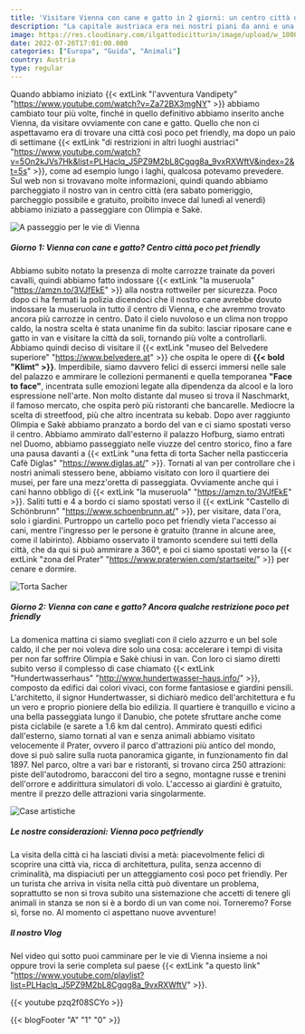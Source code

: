 ```yaml
---
title: 'Visitare Vienna con cane e gatto in 2 giorni: un centro città decisamente poco pet friendly' 
description: "La capitale austriaca era nei nostri piani da anni e una visita era d'obbligo nel magico tour Vandipety."
image: https://res.cloudinary.com/ilgattodicitturin/image/upload/w_1000/f_auto,q_auto:eco/v1688993522/vienna-cane-gatto_oztcdn.jpg
date: 2022-07-26T17:01:00.000
categories: ["Europa", "Guida", "Animali"]
country: Austria
type: regular
---
```


Quando abbiamo iniziato {{< extLink "l'avventura Vandipety" "https://www.youtube.com/watch?v=Za72BX3mgNY" >}} abbiamo cambiato tour più volte, finché in quello definitivo abbiamo inserito anche Vienna, da visitare ovviamente con cane e gatto. 
Quello che non ci aspettavamo era di trovare una città così poco pet friendly, ma dopo un paio di settimane {{< extLink "di restrizioni in altri luoghi austriaci" "https://www.youtube.com/watch?v=5On2kJVs7Hk&list=PLHaclq_J5PZ9M2bL8Cgqg8a_9vxRXWftV&index=2&t=5s" >}}, come ad esempio lungo i laghi, qualcosa potevamo prevedere.
Sul web non si trovavano molte informazioni, quindi quando abbiamo parcheggiato il nostro van in centro città (era sabato pomeriggio, parcheggio possibile e gratuito, proibito invece dal lunedì al venerdì) abbiamo iniziato a passeggiare con Olimpia e Sakè.

![A passeggio per le vie di Vienna](https://res.cloudinary.com/ilgattodicitturin/image/upload/w_1000/f_auto,q_auto:eco/v1658858589/Articoli/vienna_2_ylelvr.jpg)

##### Giorno 1: Vienna con cane e gatto? Centro città poco pet friendly
Abbiamo subito notato la presenza di molte carrozze trainate da poveri cavalli, quindi abbiamo fatto indossare {{< extLink "la museruola" "https://amzn.to/3VJfEkE" >}} alla nostra rottweiler per sicurezza. Poco dopo ci ha fermati la polizia dicendoci che il nostro cane avrebbe dovuto indossare la museruola in tutto il centro di Vienna, e che avremmo trovato ancora più carrozze in centro. Dato il cielo nuvoloso e un clima non troppo caldo, la nostra scelta è stata unanime fin da subito: lasciar riposare cane e gatto in van e visitare la città da soli, tornando più volte a controllarli. 
Abbiamo quindi deciso di visitare il {{< extLink "museo del Belvedere superiore" "https://www.belvedere.at" >}} che ospita le opere di **{{< bold "Klimt" >}}**. Imperdibile, siamo davvero felici di esserci immersi nelle sale del palazzo e ammirare le collezioni permanenti e quella temporanea **"Face to face"**, incentrata sulle emozioni legate alla dipendenza da alcool e la loro espressione nell'arte. Non molto distante dal museo si trova il Naschmarkt, il famoso mercato, che ospita però più ristoranti che bancarelle. Mediocre la scelta di streetfood, più che altro incentrata su kebab.
Dopo aver raggiunto Olimpia e Sakè abbiamo pranzato a bordo del van e ci siamo spostati verso il centro. Abbiamo ammirato dall'esterno il palazzo Hofburg, siamo entrati nel Duomo, abbiamo passeggiato nelle viuzze del centro storico, fino a fare una pausa davanti a {{< extLink "una fetta di torta Sacher nella pasticceria Cafè Diglas" "https://www.diglas.at/" >}}. 
Tornati al van per controllare che i nostri animali stessero bene, abbiamo visitato con loro il quartiere dei musei, per fare una mezz'oretta di passeggiata. Ovviamente anche qui i cani hanno obbligo di {{< extLink "la museruola" "https://amzn.to/3VJfEkE" >}}.
Saliti tutti e 4 a bordo ci siamo spostati verso il {{< extLink "Castello di Schönbrunn" "https://www.schoenbrunn.at/" >}}, per visitare, data l'ora, solo i giardini. Purtroppo un cartello poco pet friendly vieta l'accesso ai cani, mentre l'ingresso per le persone è gratuito (tranne in alcune aree, come il labirinto). Abbiamo osservato il tramonto scendere sui tetti della città, che da qui si può ammirare a 360°, e poi ci siamo spostati verso la {{< extLink "zona del Prater" "https://www.praterwien.com/startseite/" >}} per cenare e dormire.

![Torta Sacher](https://res.cloudinary.com/ilgattodicitturin/image/upload/w_1000/f_auto,q_auto:eco/v1658858581/Articoli/vienna_3_rldu0j.jpg)

##### Giorno 2: Vienna con cane e gatto? Ancora qualche restrizione poco pet friendly 
La domenica mattina ci siamo svegliati con il cielo azzurro e un bel sole caldo, il che per noi voleva dire solo una cosa: accelerare i tempi di visita per non far soffrire Olimpia e Sakè chiusi in van. Con loro ci siamo diretti subito verso il complesso di case chiamato {{< extLink "Hundertwasserhaus" "http://www.hundertwasser-haus.info/" >}}, composto da edifici dai colori vivaci, con forme fantasiose e giardini pensili. L'architetto, il signor Hundertwasser, si dichiarò medico dell'architettura e fu un vero e proprio pioniere della bio edilizia. Il quartiere è tranquillo e vicino a una bella passeggiata lungo il Danubio, che potete sfruttare anche come pista ciclabile (e sarete a 1.6 km dal centro). Ammirato questi edifici dall'esterno, siamo tornati al van e senza animali abbiamo visitato velocemente il Prater, ovvero il parco d'attrazioni più antico del mondo, dove si può salire sulla ruota panoramica gigante, in funzionamento fin dal 1897. Nel parco, oltre a vari bar e ristoranti, si trovano circa 250 attrazioni: piste dell'autodromo, baracconi del tiro a segno, montagne russe e trenini dell'orrore e addirittura simulatori di volo. L'accesso ai giardini è gratuito, mentre il prezzo delle attrazioni varia singolarmente.

![Case artistiche](https://res.cloudinary.com/ilgattodicitturin/image/upload/w_1000/f_auto,q_auto:eco/v1658858582/Articoli/vienna_4_iubvyu.jpg)

##### Le nostre considerazioni: Vienna poco petfriendly
La visita della città ci ha lasciati divisi a metà: piacevolmente felici di scoprire una città via, ricca di architettura, pulita, senza accenno di criminalità, ma dispiaciuti per un atteggiamento così poco pet friendly. Per un turista che arriva in visita nella città può diventare un problema, soprattutto se non si trova subito una sistemazione che accetti di tenere gli animali in stanza se non si è a bordo di un van come noi. 
Torneremo? Forse sì, forse no.
Al momento ci aspettano nuove avventure! 

##### Il nostro Vlog 
Nel video qui sotto puoi camminare per le vie di Vienna insieme a noi oppure trovi la serie completa sul paese {{< extLink "a questo link" "https://www.youtube.com/playlist?list=PLHaclq_J5PZ9M2bL8Cgqg8a_9vxRXWftV" >}}.

{{< youtube pzq2f08SCYo >}}

{{< blogFooter "A" "1" "0" >}}